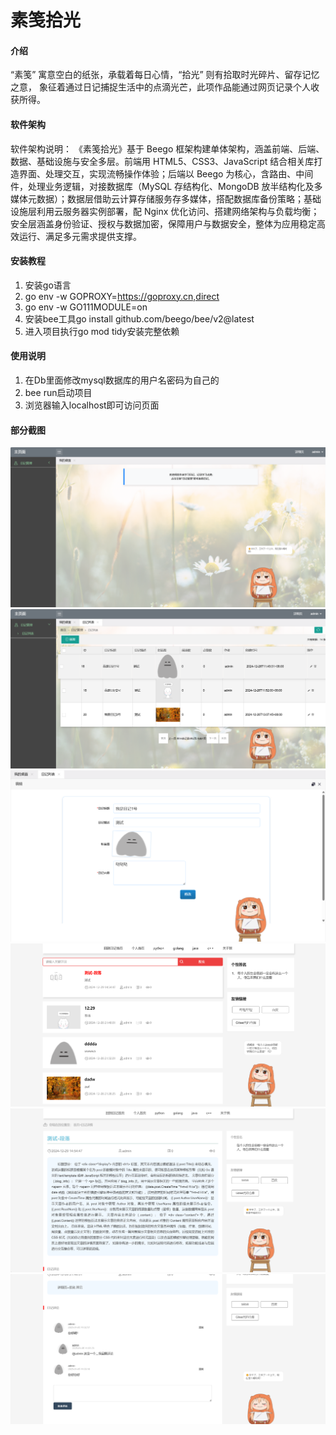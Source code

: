 # 素笺拾光

#### 介绍
“素笺” 寓意空白的纸张，承载着每日心情，“拾光” 则有拾取时光碎片、留存记忆之意，
象征着通过日记捕捉生活中的点滴光芒，此项作品能通过网页记录个人收获所得。

#### 软件架构
软件架构说明：
《素笺拾光》基于 Beego 框架构建单体架构，涵盖前端、后端、数据、基础设施与安全多层。前端用 HTML5、CSS3、JavaScript 结合相关库打造界面、处理交互，实现流畅操作体验；后端以 Beego 为核心，含路由、中间件，处理业务逻辑，对接数据库（MySQL 存结构化、MongoDB 放半结构化及多媒体元数据）；数据层借助云计算存储服务存多媒体，搭配数据库备份策略；基础设施层利用云服务器实例部署，配 Nginx 优化访问、搭建网络架构与负载均衡；安全层涵盖身份验证、授权与数据加密，保障用户与数据安全，整体为应用稳定高效运行、满足多元需求提供支撑。 

#### 安装教程

1.  安装go语言
2.  go env -w GOPROXY=https://goproxy.cn,direct
3.  go env -w GO111MODULE=on
4.  安装bee工具go install github.com/beego/bee/v2@latest
5.  进入项目执行go mod tidy安装完整依赖

#### 使用说明

1.  在Db里面修改mysql数据库的用户名密码为自己的
2.  bee run启动项目
3.  浏览器输入localhost即可访问页面

#### 部分截图
![输入图片说明](static/images/01image.png)
![输入图片说明](static/images/02image.png)
![输入图片说明](static/images/03image.png)
![输入图片说明](static/images/04image.png)
![输入图片说明](static/images/05image.png)
![输入图片说明](static/images/06image.png)